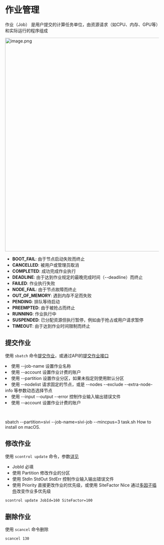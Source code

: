 # 作业管理

作业（Job） 是用户提交的计算任务单位，由资源请求（如CPU、内存、GPU等）和实际运行的程序组成

<img src="job-mgr-0.png" alt="image.png" width="700" />

- **BOOT_FAIL**: 由于节点启动失败而终止
- **CANCELLED**: 被用户或管理员取消
- **COMPLETED**: 成功完成作业执行
- **DEADLINE**: 由于达到作业规定的最晚完成时间（--deadline）而终止
- **FAILED**: 作业执行失败
- **NODE_FAIL**: 由于节点故障而终止
- **OUT_OF_MEMORY**: 遇到内存不足而失败
- **PENDING**: 排队等待启动
- **PREEMPTED**: 由于被抢占而终止
- **RUNNING**: 作业执行中
- **SUSPENDED**: 已分配资源但执行暂停，例如由于抢占或用户请求暂停
- **TIMEOUT**: 由于达到作业时间限制而终止

## 提交作业

使用 `sbatch` 命令<a href="sbatch.md">提交作业</a>，或通过API的<a href="api-submit-job.md">提交作业接口</a>

<?xml version="1.0" encoding="utf-8"?>

<tabs group="sbatch-job"> 
  <tab id="cmd" title="命令行" group-key="cmd"> 
    <list type="bullet"> 
      <li>使用 --job-name 设置作业名称</li>
      <li>使用 --account 设置作业计费的账户</li>
      <li>使用 --partition 设置作业分区，如果未指定则使用默认分区</li>
      <li>使用 --nodelist 请求固定的节点，或是 --nodes --exclude --extra-node-info 等参数动态选择节点</li>
      <li>使用 --input --output --error 控制作业输入输出错误文件</li>
      <li>使用 --account 设置作业计费的账户</li>
    </list>
    <p><br/></p>
    <code-block lang="bash">
          sbatch --partition=sivi --job-name=sivi-job --mincpus=3  task.sh
      </code-block>
  </tab>  
  <tab id="api" title="API" group-key="api">How to install on macOS.</tab> 
</tabs>


## 修改作业

使用 `scontrol update` 命令，参数<a href="scontrol.md#job-params">详见</a>

- JobId 必填
- 使用 Partition 修改作业的分区
- 使用 StdIn StdOut StdErr 控制作业输入输出错误文件
- 使用 Priority 直接更改作业的优先级，或使用 SiteFactor Nice 通过<a href="priority.md#multifactor-plugin">多因子插件</a>改变作业多优先级

```bash
scontrol update JobId=160 SiteFactor=100
```

## 删除作业

使用 `scancel` 命令删除

```bash
scancel 130
```